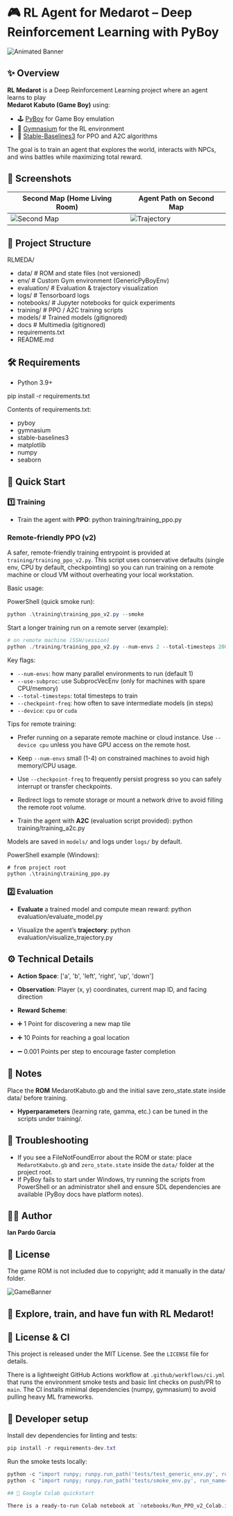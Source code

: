 # 🎮 RL Agent for Medarot – Deep Reinforcement Learning with PyBoy

<img src="docs/gifs/medarot_banner_shrink.gif" alt="Animated Banner"/>

## ✨ Overview

**RL Medarot** is a Deep Reinforcement Learning project where an agent learns to play  
**Medarot Kabuto (Game Boy)** using:

- 🕹️ [PyBoy](https://github.com/Baekalfen/PyBoy) for Game Boy emulation  
- 🧩 [Gymnasium](https://gymnasium.farama.org/) for the RL environment  
- 🤖 [Stable-Baselines3](https://stable-baselines3.readthedocs.io/) for PPO and A2C algorithms  

The goal is to train an agent that explores the world, interacts with NPCs, and wins battles while maximizing total reward.

## 📸 Screenshots

| Second Map (Home Living Room)             | Agent Path on Second Map |
|-------------------------------------------|--------------------------|
| ![Second Map](docs/screenshots/map_2.png) | ![Trajectory](docs/screenshots/trajectory_map2.png) ||


## 📂 Project Structure

RLMEDA/
- data/ # ROM and state files (not versioned)
- env/ # Custom Gym environment (GenericPyBoyEnv)
- evaluation/ # Evaluation & trajectory visualization
- logs/ # Tensorboard logs
- notebooks/ # Jupyter notebooks for quick experiments
- training/ # PPO / A2C training scripts
- models/ # Trained models (gitignored)
- docs # Multimedia (gitignored)
- requirements.txt
- README.md

## 🛠️ Requirements

- Python 3.9+

pip install -r requirements.txt

Contents of requirements.txt:
- pyboy
- gymnasium
- stable-baselines3
- matplotlib
- numpy
- seaborn

## 🚀 Quick Start
### 1️⃣ Training

- Train the agent with **PPO**: python training/training_ppo.py

### Remote-friendly PPO (v2)

A safer, remote-friendly training entrypoint is provided at `training/training_ppo_v2.py`.
This script uses conservative defaults (single env, CPU by default, checkpointing) so you can run training on a remote machine or cloud VM without overheating your local workstation.

Basic usage:

PowerShell (quick smoke run):

```powershell
python .\training\training_ppo_v2.py --smoke
```

Start a longer training run on a remote server (example):

```powershell
# on remote machine (SSH/session)
python ./training/training_ppo_v2.py --num-envs 2 --total-timesteps 200000 --checkpoint-freq 10000 --device cpu
```

Key flags:
- `--num-envs`: how many parallel environments to run (default 1)
- `--use-subproc`: use SubprocVecEnv (only for machines with spare CPU/memory)
- `--total-timesteps`: total timesteps to train
- `--checkpoint-freq`: how often to save intermediate models (in steps)
- `--device`: `cpu` or `cuda`

Tips for remote training:
- Prefer running on a separate remote machine or cloud instance. Use `--device cpu` unless you have GPU access on the remote host.
- Keep `--num-envs` small (1-4) on constrained machines to avoid high memory/CPU usage.
- Use `--checkpoint-freq` to frequently persist progress so you can safely interrupt or transfer checkpoints.
- Redirect logs to remote storage or mount a network drive to avoid filling the remote root volume.


- Train the agent with **A2C** (evaluation script provided): python training/training_a2c.py

Models are saved in `models/` and logs under `logs/` by default.

PowerShell example (Windows):

```
# from project root
python .\training\training_ppo.py
```

### 2️⃣ Evaluation

- **Evaluate** a trained model and compute mean reward: python evaluation/evaluate_model.py

- Visualize the agent’s **trajectory**: python evaluation/visualize_trajectory.py

## ⚙️ Technical Details

- **Action Space**: ['a', 'b', 'left', 'right', 'up', 'down']

- **Observation**: Player (x, y) coordinates, current map ID, and facing direction

- **Reward Scheme**:

- ➕ 1 Point for discovering a new map tile

- ➕ 10 Points for reaching a goal location

- ➖ 0.001 Points per step to encourage faster completion

## 📝 Notes

Place the **ROM** MedarotKabuto.gb and the initial save zero_state.state inside data/ before training.

- **Hyperparameters** (learning rate, gamma, etc.) can be tuned in the scripts under training/.

## 🐞 Troubleshooting

- If you see a FileNotFoundError about the ROM or state: place `MedarotKabuto.gb` and `zero_state.state` inside the `data/` folder at the project root.
- If PyBoy fails to start under Windows, try running the scripts from PowerShell or an administrator shell and ensure SDL dependencies are available (PyBoy docs have platform notes).

## 👨‍💻 Author

**Ian Pardo García**

## 📜 License

The game ROM is not included due to copyright; add it manually in the data/ folder.

![GameBanner](docs/screenshots/medarot_title.png)

## 🎯 Explore, train, and have fun with RL Medarot!

## 📜 License & CI

This project is released under the MIT License. See the `LICENSE` file for details.

There is a lightweight GitHub Actions workflow at `.github/workflows/ci.yml` that runs the environment smoke tests and basic lint checks on push/PR to `main`. The CI installs minimal dependencies (numpy, gymnasium) to avoid pulling heavy ML frameworks.

## 🧰 Developer setup

Install dev dependencies for linting and tests:

```powershell
pip install -r requirements-dev.txt
```

Run the smoke tests locally:

```powershell
python -c "import runpy; runpy.run_path('tests/test_generic_env.py', run_name='__main__')"
python -c "import runpy; runpy.run_path('tests/smoke_env.py', run_name='__main__')"

## 🧪 Google Colab quickstart

There is a ready-to-run Colab notebook at `notebooks/Run_PPO_v2_Colab.ipynb` that mounts Google Drive, installs dependencies, copies the ROM and state from Drive into `data/`, and runs the `training/training_ppo_v2.py` smoke test saving checkpoints to Drive. Upload `MedarotKabuto.gb` and `zero_state.state` into a folder on your Drive (e.g. `MyDrive/medarot/`) before running the notebook.

```


